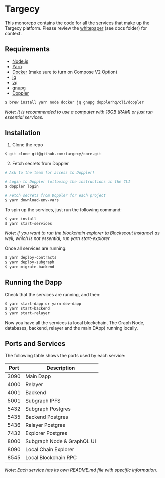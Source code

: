 # Targecy

This monorepo contains the code for all the services that make up the Targecy platform. Please review the [whitepaper](./docs/whitepaper.pdf) (see docs folder) for context.

## Requirements

- [Node.js](https://nodejs.org/en/)
- [Yarn](https://yarnpkg.com/)
- [Docker](https://www.docker.com/) (make sure to turn on Compose V2 Option)
- [jq](https://jqlang.github.io/jq/)
- [yq](https://mikefarah.gitbook.io/yq/)
- [gnupg](https://www.gnupg.org/)
- [Doppler](https://doppler.com)

```bash
$ brew install yarn node docker jq gnupg dopplerhq/cli/doppler
```

_Note: It is recommended to use a computer with 16GB (RAM) or just run essential services._

## Installation

1. Clone the repo
  
```bash
$ git clone git@github.com:targecy/core.git
```

2. Fetch secrets from Doppler

```bash
# Ask to the team for access to Doppler!

# Login to Doppler following the instructions in the CLI
$ doppler login

# Fetch secrets from Doppler for each project
$ yarn download-env-vars
```


To spin up the services, just run the following command:

```bash
$ yarn install
$ yarn start-services
```

_Note: if you want to run the blockchain explorer (a Blockscout instance) as well, which is not essential, run yarn start-explorer_

Once all services are running:

```bash
$ yarn deploy-contracts
$ yarn deploy-subgraph
$ yarn migrate-backend
```

## Running the Dapp

Check that the services are running, and then:

```bash
$ yarn start-dapp or yarn dev-dapp
$ yarn start-backend
$ yarn start-relayer
```

Now you have all the services (a local blockchain, The Graph Node, databases, backend, relayer and the main DApp) running locally.

## Ports and Services

The following table shows the ports used by each service:

| Port | Description                |
| ---- | -------------------------- |
| 3090 | Main Dapp                  |
| 4000 | Relayer                    |
| 4001 | Backend                    |
| 5001 | Subgraph IPFS              |
| 5432 | Subgraph Postgres          |
| 5435 | Backend Postgres           |
| 5436 | Relayer Postgres           |
| 7432 | Explorer Postgres          |
| 8000 | Subgraph Node & GraphQL UI |
| 8090 | Local Chain Explorer       |
| 8545 | Local Blockchain RPC       |

_Note: Each service has its own README.md file with specific information._
